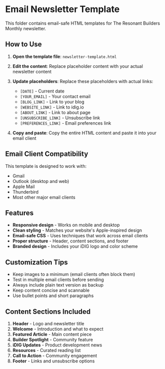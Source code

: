 # Email Newsletter Template

This folder contains email-safe HTML templates for The Resonant Builders Monthly newsletter.

## How to Use

1. **Open the template file**: `newsletter-template.html`
2. **Edit the content**: Replace placeholder content with your actual newsletter content
3. **Update placeholders**: Replace these placeholders with actual links:
   - `[DATE]` - Current date
   - `[YOUR_EMAIL]` - Your contact email
   - `[BLOG_LINK]` - Link to your blog
   - `[WEBSITE_LINK]` - Link to idig.io
   - `[ABOUT_LINK]` - Link to about page
   - `[UNSUBSCRIBE_LINK]` - Unsubscribe link
   - `[PREFERENCES_LINK]` - Email preferences link

4. **Copy and paste**: Copy the entire HTML content and paste it into your email client

## Email Client Compatibility

This template is designed to work with:
- Gmail
- Outlook (desktop and web)
- Apple Mail
- Thunderbird
- Most other major email clients

## Features

- **Responsive design** - Works on mobile and desktop
- **Clean styling** - Matches your website's Apple-inspired design
- **Email-safe CSS** - Uses techniques that work across email clients
- **Proper structure** - Header, content sections, and footer
- **Branded design** - Includes your iDIG logo and color scheme

## Customization Tips

- Keep images to a minimum (email clients often block them)
- Test in multiple email clients before sending
- Always include plain text version as backup
- Keep content concise and scannable
- Use bullet points and short paragraphs

## Content Sections Included

1. **Header** - Logo and newsletter title
2. **Welcome** - Introduction and what to expect
3. **Featured Article** - Main content piece
4. **Builder Spotlight** - Community feature
5. **iDIG Updates** - Product development news
6. **Resources** - Curated reading list
7. **Call to Action** - Community engagement
8. **Footer** - Links and unsubscribe options